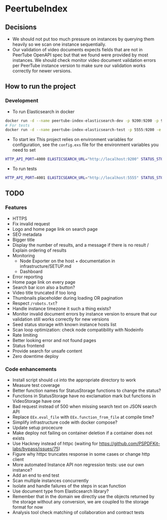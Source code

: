 # PeertubeIndex

## Decisions
- We should not put too much pressure on instances by querying them heavily so we scan one instance sequentially.
- Our validation of video documents expects fields that are not in PeerTube OpenAPI spec but that we found were provided by most instances.
We should check monitor video document validation errors per PeerTube instance version to make sure our validation works correctly for newer versions.


## How to run the project
### Development
- To run Elasticsearch in docker
```bash
docker run -d --name peertube-index-elasticsearch-dev -p 9200:9200 -p 9300:9300 -e "discovery.type=single-node" docker.elastic.co/elasticsearch/elasticsearch:6.6.0
# For tests
docker run -d --name peertube-index-elasticsearch-test -p 5555:9200 -e "discovery.type=single-node" docker.elastic.co/elasticsearch/elasticsearch:6.6.0
```

- To start iex
This project relies on environment variables for configuration, see the `config.exs` file for the environment variables you need to set
```bash
HTTP_API_PORT=4000 ELASTICSEARCH_URL="http://localhost:9200" STATUS_STORAGE_DIRECTORY="status_storage_dev" iex -S mix
```

- To run tests
```bash
HTTP_API_PORT=4001 ELASTICSEARCH_URL="http://localhost:5555" STATUS_STORAGE_DIRECTORY="status_storage_test" mix test
```

## TODO
### Features
- HTTPS
- Fix invalid request
- Logo and home page link on search page
- SEO metadata
- Bigger title
- Display the number of results, and a message if there is no result / Explain ordering of results
- Monitoring
    - Node Exporter on the host + documentation in infrastructure/SETUP.md
    - Dashboard
- Error reporting
- Home page link on every page
- Search bar icon also a button?
- Video title truncated if too long
- Thumbnails placeholder during loading OR pagination
- Respect `/robots.txt`?
- Handle instance timezone it such a thing exists?
- Monitor invalid document errors by instance version to ensure that our validation still works correctly for new versions
- Seed status storage with known instance hosts list
- Scan loop optimization: check node compatibility with Nodeinfo
- Rate limiting
- Better looking error and not found pages
- Status frontend
- Provide search for unsafe content
- Zero downtime deploy

### Code enhancements
- Install script should `cd` into the appropriate directory to work
- Measure test coverage
- Better function names for StatusStorage functions to change the status?
- Functions in StatusStorage have no exclamation mark but functions in VideoStorage have one
- Bad request instead of 500 when missing search text on JSON search API
- Replace `EEx.eval_file` with `EEx.function_from_file` at compile time?
- Simplify infrastructure code with docker compose?
- Update setup procecure
- Make deploy not failing on container deletion if a container does not exists
- Use Hackney instead of httpc (waiting for https://github.com/PSPDFKit-labs/bypass/issues/75)
- Figure why httpc truncates response in some cases or change http client
- More automated Instance API non regression tests: use our own instance?
- Add an end to end test
- Scan multiple instances concurrently
- Isolate and handle failures of the steps in scan function
- Use document type from Elasticsearch library?
- Remember that in the domain we directly use the objects returned by the storage without any conversion, we are coupled to the storage format for now
- Analysis tool check matching of collaboration and contract tests
